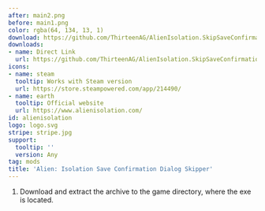 ```yaml
---
after: main2.png
before: main1.png
color: rgba(64, 134, 13, 1)
download: https://github.com/ThirteenAG/AlienIsolation.SkipSaveConfirmationDialog#readme
downloads:
- name: Direct Link
  url: https://github.com/ThirteenAG/AlienIsolation.SkipSaveConfirmationDialog/releases/latest/download/AlienIsolation.SkipSaveConfirmationDialog.zip
icons:
- name: steam
  tooltip: Works with Steam version
  url: https://store.steampowered.com/app/214490/
- name: earth
  tooltip: Official website
  url: https://www.alienisolation.com/
id: alienisolation
logo: logo.svg
stripe: stripe.jpg
support:
  tooltip: ''
  version: Any
tag: mods
title: 'Alien: Isolation Save Confirmation Dialog Skipper'
---
```


1. Download and extract the archive to the game directory, where the exe is located.
